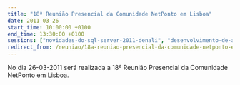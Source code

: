 ```yaml
---
title: "18ª Reunião Presencial da Comunidade NetPonto em Lisboa"
date: 2011-03-26
start_time: 10:00:00 +0100
end_time: 13:30:00 +0100
sessions: ["novidades-do-sql-server-2011-denali", "desenvolvimento-de-aplicacoes-com-lightswitch"]
redirect_from: /reuniao/18a-reuniao-presencial-da-comunidade-netponto-em-lisboa/
---
```

No dia 26-03-2011 será realizada a 18ª Reunião Presencial da Comunidade NetPonto em Lisboa.


